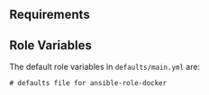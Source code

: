 ## Requirements

## Role Variables

The default role variables in `defaults/main.yml` are:

```{.yaml}
# defaults file for ansible-role-docker
```
